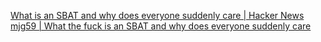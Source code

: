
[What is an SBAT and why does everyone suddenly care | Hacker News](https://news.ycombinator.com/item?id=41318222)
[mjg59 | What the fuck is an SBAT and why does everyone suddenly care](https://mjg59.dreamwidth.org/70348.html)
